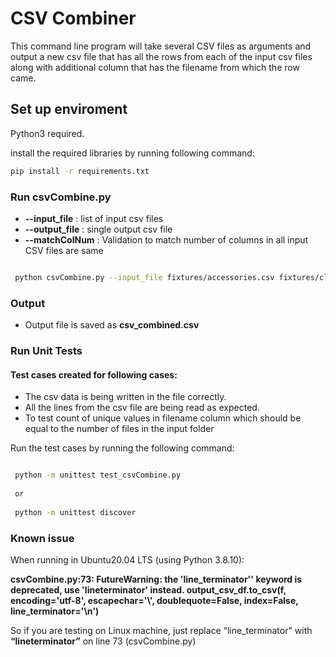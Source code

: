 # CSV Combiner
This command line program will take several CSV files as arguments and output a new csv file that has all the rows from each of the input csv files along with additional column that has the filename from which the row came.
## Set up enviroment
Python3 required.

install the required libraries by running following command:
```bash
pip install -r requirements.txt
```

### Run csvCombine.py

* **--input_file**  :     list of input csv files
* **--output_file** :   single output csv file
* **--matchColNum** :  Validation to match number of columns in all input CSV files are same 

```bash

 python csvCombine.py --input_file fixtures/accessories.csv fixtures/clothing.csv fixtures/household_cleaners.csv --output_file csv_combined.csv --matchColNum 2
```

### Output
- Output file is saved as **csv_combined.csv**
### Run Unit Tests
#### Test cases created for following cases:
* The csv data is being written in the file correctly.
* All the lines from the csv file are being read as expected.
* To test count of unique values in filename column which should be equal to the number of files in the  input folder

Run the test cases by running the following command:

```bash

 python -m unittest test_csvCombine.py
 
 or 
 
 python -m unittest discover
```
### Known issue
When running in Ubuntu20.04 LTS (using Python 3.8.10):

**csvCombine.py:73: FutureWarning: the 'line_terminator'' keyword is deprecated, use 'lineterminator' instead.
output_csv_df.to_csv(f, encoding='utf-8', escapechar='\\', doublequote=False, index=False, line_terminator='\n')**

So if you are testing on Linux machine, just replace “line_terminator” with **“lineterminator”** on line 73 (csvCombine.py)
